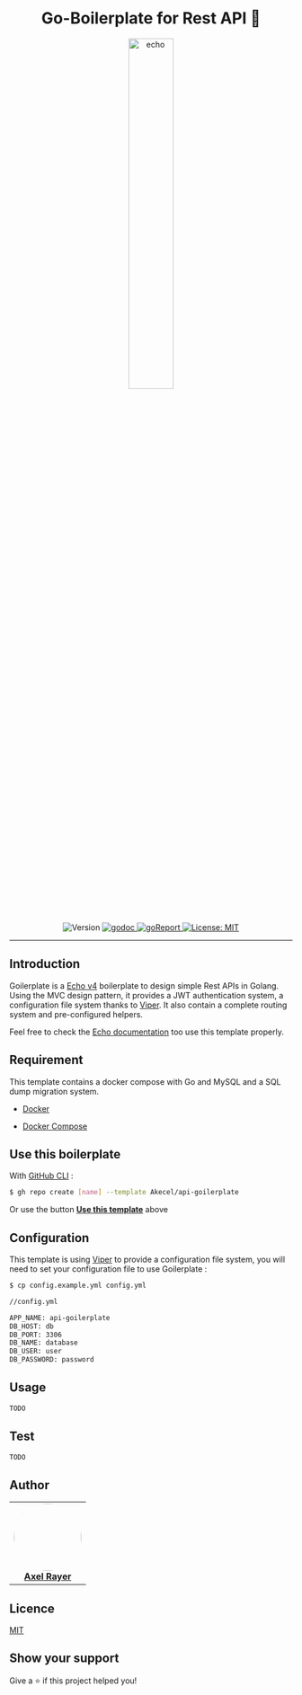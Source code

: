 <h1 align="center">Go-Boilerplate for Rest API 🚀</h1>

<p align="center">
  <a href="https://github.com/labstack/echo" target="_blank">
    <img alt="echo" src="https://cdn.labstack.com/images/echo-logo.svg" width="40%"/>
  </a>
</p>


<p align="center">
  <img alt="Version" src="https://img.shields.io/badge/version-0.1-blue.svg?cacheSeconds=2592000" />

  <a href="https://godoc.org/github.com/Akecel/api-goilerplate" target="_blank">
    <img alt="godoc" src="https://godoc.org/github.com//Akecel/api-goilerplate?status.svg" />
  </a>

  <a href="https://goreportcard.com/report/github.com/Akecel/api-goilerplate" target="_blank">
    <img alt="goReport" src="https://goreportcard.com/badge/github.com/Akecel/api-goilerplate" :>
  </a>

  <a href="#" target="_blank">
    <img alt="License: MIT" src="https://img.shields.io/badge/License-MIT-yellow.svg" />
  </a>
</p>

---


## Introduction

Goilerplate is a [Echo v4](https://github.com/labstack/echo) boilerplate  to design simple Rest APIs in Golang. Using the MVC design pattern, it provides a JWT authentication system, a configuration file system thanks to [Viper](https://github.com/spf13/viper). It also contain a complete routing system and pre-configured helpers. 

Feel free to check the [Echo documentation](https://echo.labstack.com/guide) too use this template properly.

## Requirement

This template contains a docker compose with Go and MySQL and a SQL dump migration system.

* [Docker](https://www.docker.com/)

* [Docker Compose](https://docs.docker.com/compose/install/)

## Use this boilerplate

With [GitHub CLI](https://cli.github.com/) : 

```sh
$ gh repo create [name] --template Akecel/api-goilerplate
```

Or use the button **[Use this template](https://github.com/Akecel/api-goilerplate/generate)** above

## Configuration

This template is using [Viper](https://github.com/spf13/viper) to provide a configuration file system, you will need to set your configuration file to use Goilerplate :

```bash
$ cp config.example.yml config.yml
```

```bash
//config.yml

APP_NAME: api-goilerplate
DB_HOST: db
DB_PORT: 3306
DB_NAME: database
DB_USER: user
DB_PASSWORD: password
```

## Usage

```sh
TODO
```

## Test

```sh
TODO
```

## Author

<table>
  <tr>
    <td align="center">
      <a href="https://github.com/Akecel">
        <img src="https://github.com/Akecel.png" width="120px;" style="border-radius:100px;"><br>
        <b>Axel Rayer</b>
      </a>
    </td>
  </tr>
</table>

## Licence

[MIT](https://github.com/Akecel/api-goilerplate/blob/master/LICENCE)


## Show your support

Give a ⭐️ if this project helped you!